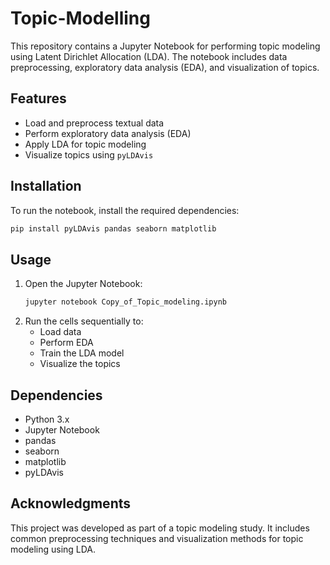 # Topic-Modelling

This repository contains a Jupyter Notebook for performing topic modeling using Latent Dirichlet Allocation (LDA). The notebook includes data preprocessing, exploratory data analysis (EDA), and visualization of topics.

## Features
- Load and preprocess textual data
- Perform exploratory data analysis (EDA)
- Apply LDA for topic modeling
- Visualize topics using `pyLDAvis`

## Installation
To run the notebook, install the required dependencies:

```bash
pip install pyLDAvis pandas seaborn matplotlib
```

## Usage
1. Open the Jupyter Notebook:
   ```bash
   jupyter notebook Copy_of_Topic_modeling.ipynb
   ```
2. Run the cells sequentially to:
   - Load data
   - Perform EDA
   - Train the LDA model
   - Visualize the topics

## Dependencies
- Python 3.x
- Jupyter Notebook
- pandas
- seaborn
- matplotlib
- pyLDAvis

## Acknowledgments
This project was developed as part of a topic modeling study. It includes common preprocessing techniques and visualization methods for topic modeling using LDA.


